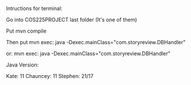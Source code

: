 Intructions for terminal:

Go into COS225PROJECT last folder (It's one of them)

Put mvn compile

Then put mvn exec: java -Dexec.mainClass="com.storyreview.DBHandler"

or: mvn exec: java -Dexec.mainClass="com.storyreview.DBHandler"

Java Version:

Kate: 11
Chauncey: 11
Stephen: 21/17

